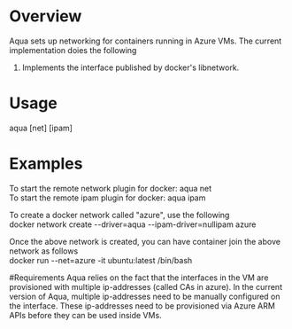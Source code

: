 # Overview
Aqua sets up networking for containers running in Azure VMs.
The current implementation doies the following<br>
1. Implements the interface published by docker's libnetwork.

# Usage
aqua [net] [ipam]

# Examples
To start the remote network plugin for docker: aqua net<br>
To start the remote ipam plugin for docker: aqua ipam<br>

To create  a docker network called "azure", use the following<br>
docker network create --driver=aqua --ipam-driver=nullipam azure

Once the above network is created, you can have container join the above network as follows<br>
docker run --net=azure -it ubuntu:latest /bin/bash

#Requirements
Aqua relies on the fact that the interfaces in the VM are provisioned with multiple ip-addresses (called CAs in azure). In the current version of Aqua, multiple ip-addresses need to be manually configured on the interface. These ip-addresses need to be provisioned via Azure ARM APIs before they can be used inside VMs.
